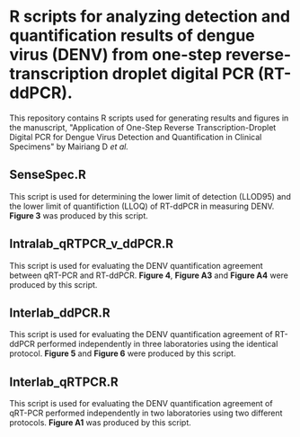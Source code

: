 # R scripts for analyzing detection and quantification results of dengue virus (DENV) from one-step reverse-transcription droplet digital PCR (RT-ddPCR).
This repository contains R scripts used for generating results and figures in the manuscript, "Application of One-Step Reverse Transcription-Droplet Digital PCR for Dengue Virus Detection and Quantification in Clinical Specimens" by Mairiang D <i>et al.</i>

## SenseSpec.R
This script is used for determining the lower limit of detection (LLOD95) and the lower limit of quantifiction (LLOQ) of RT-ddPCR in measuring DENV. <b>Figure 3</b> was produced by this script.

## Intralab_qRTPCR_v_ddPCR.R
This script is used for evaluating the DENV quantification agreement between qRT-PCR and RT-ddPCR. <b>Figure 4</b>, <b>Figure A3</b> and <b>Figure A4</b> were produced by this script.

## Interlab_ddPCR.R
This script is used for evaluating the DENV quantification agreement of RT-ddPCR performed independently in three laboratories using the identical protocol. <b>Figure 5</b> and <b>Figure 6</b> were produced by this script.

## Interlab_qRTPCR.R
This script is used for evaluating the DENV quantification agreement of qRT-PCR performed independently in two laboratories using two different protocols. <b>Figure A1</b> was produced by this script.


